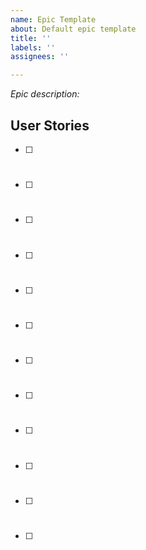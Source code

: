 ```yaml
---
name: Epic Template
about: Default epic template
title: ''
labels: ''
assignees: ''

---
```


*Epic description:* 

## User Stories
- [ ] # 
- [ ] # 
- [ ] # 
- [ ] # 
- [ ] # 
- [ ] # 
- [ ] # 
- [ ] # 
- [ ] # 
- [ ] # 
- [ ] # 
- [ ] #
